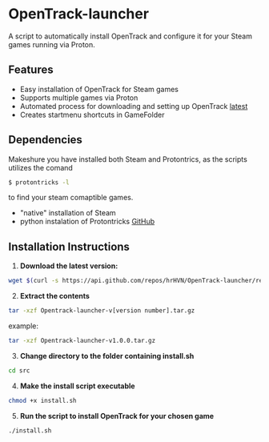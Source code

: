 # OpenTrack-launcher
A script to automatically install OpenTrack and configure it for your Steam games running via Proton.

## Features
- Easy installation of OpenTrack for Steam games
- Supports multiple games via Proton
- Automated process for downloading and setting up OpenTrack [latest](https://github.com/opentrack/opentrack/releases)
- Creates startmenu shortcuts in GameFolder

## Dependencies
Makeshure you have installed both Steam and Protontrics, as the scripts utilizes the comand 
```bash 
$ protontricks -l
```
to find your steam comaptible games.

- "native" installation of Steam 
- python instalation of Protontricks [GitHub](https://github.com/Matoking/protontricks)

## Installation Instructions

1. **Download the latest version:**
```bash
wget $(curl -s https://api.github.com/repos/hrHVN/OpenTrack-launcher/releases/latest | grep "browser_download_url.*tar.gz" | cut -d '"' -f 4)
```

2. **Extract the contents**
```bash
tar -xzf Opentrack-launcher-v[version number].tar.gz
```
example:
```bash
tar -xzf Opentrack-launcher-v1.0.0.tar.gz
```

3. **Change directory to the folder containing install.sh**
```bash
cd src
```

4. **Make the install script executable**
```bash
chmod +x install.sh
```

5. **Run the script to install OpenTrack for your chosen game**
```bash
./install.sh
```


